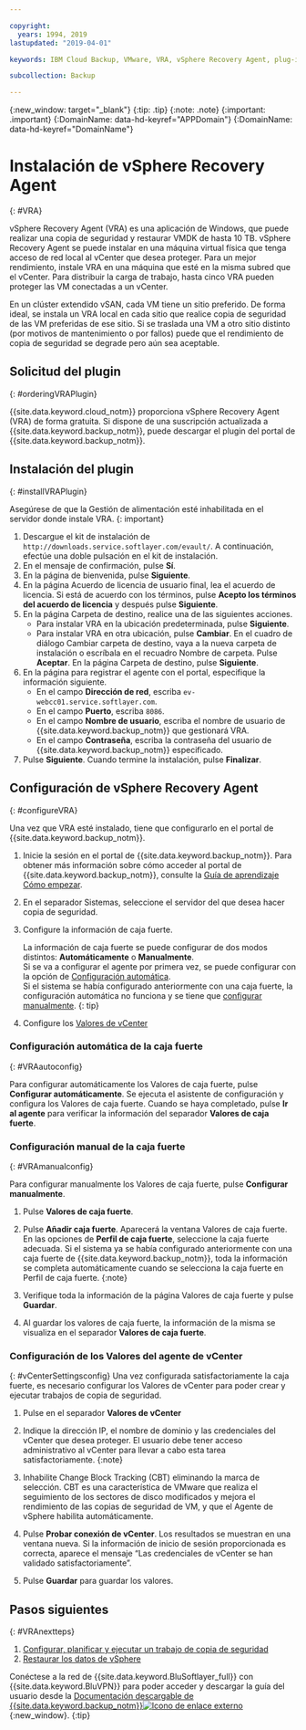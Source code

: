 ```yaml
---

copyright:
  years: 1994, 2019
lastupdated: "2019-04-01"

keywords: IBM Cloud Backup, VMware, VRA, vSphere Recovery Agent, plug-in, plugin, EVault, Carbonite, vSphere

subcollection: Backup

---
```

{:new_window: target="_blank"}
{:tip: .tip}
{:note: .note}
{:important: .important}
{:DomainName: data-hd-keyref="APPDomain"}
{:DomainName: data-hd-keyref="DomainName"}

# Instalación de vSphere Recovery Agent
{: #VRA}

vSphere Recovery Agent (VRA) es una aplicación de Windows, que puede realizar una copia de seguridad y restaurar VMDK de hasta 10 TB. vSphere Recovery Agent se puede instalar en una máquina virtual física que tenga acceso de red local al vCenter que desea proteger. Para un mejor rendimiento, instale VRA en una máquina que esté en la misma subred que el vCenter. Para distribuir la carga de trabajo, hasta cinco VRA pueden proteger las VM conectadas a un vCenter.

En un clúster extendido vSAN, cada VM tiene un sitio preferido. De forma ideal, se instala un VRA local en cada sitio que realice copia de seguridad de las VM preferidas de ese sitio. Si se traslada una VM a otro sitio distinto (por motivos de mantenimiento o por fallos) puede que el rendimiento de copia de seguridad se degrade pero aún sea aceptable.


## Solicitud del plugin
{: #orderingVRAPlugin}

{{site.data.keyword.cloud_notm}} proporciona vSphere Recovery Agent (VRA) de forma gratuita. Si dispone de una suscripción actualizada a {{site.data.keyword.backup_notm}}, puede descargar el plugin del portal de {{site.data.keyword.backup_notm}}.

## Instalación del plugin
{: #installVRAPlugin}

Asegúrese de que la Gestión de alimentación esté inhabilitada en el servidor donde instale VRA.
{: important}

1. Descargue el kit de instalación de `http://downloads.service.softlayer.com/evault/`. A continuación, efectúe una doble pulsación en el kit de instalación.
2. En el mensaje de confirmación, pulse **Sí**.
3. En la página de bienvenida, pulse **Siguiente**.
4. En la página Acuerdo de licencia de usuario final, lea el acuerdo de licencia. Si está de acuerdo con los términos, pulse **Acepto los términos del acuerdo de licencia** y después pulse **Siguiente**.
5. En la página Carpeta de destino, realice una de las siguientes acciones.
   * Para instalar VRA en la ubicación predeterminada, pulse **Siguiente**.
   * Para instalar VRA en otra ubicación, pulse **Cambiar**. En el cuadro de diálogo Cambiar carpeta de destino, vaya a la nueva carpeta de instalación o escríbala en el recuadro Nombre de carpeta. Pulse **Aceptar**. En la página Carpeta de destino, pulse **Siguiente**.
6. En la página para registrar el agente con el portal, especifique la información siguiente.
   * En el campo **Dirección de red**, escriba `ev-webcc01.service.softlayer.com`.
   * En el campo **Puerto**, escriba `8086`.
   * En el campo **Nombre de usuario**, escriba el nombre de usuario de {{site.data.keyword.backup_notm}} que gestionará VRA.
   * En el campo **Contraseña**, escriba la contraseña del usuario de {{site.data.keyword.backup_notm}} especificado.
7.	Pulse **Siguiente**. Cuando termine la instalación, pulse **Finalizar**.

## Configuración de vSphere Recovery Agent
{: #configureVRA}

Una vez que VRA esté instalado, tiene que configurarlo en el portal de {{site.data.keyword.backup_notm}}.

1. Inicie la sesión en el portal de {{site.data.keyword.backup_notm}}. Para obtener más información sobre cómo acceder al portal de {{site.data.keyword.backup_notm}}, consulte la [Guía de aprendizaje Cómo empezar](/docs/infrastructure/Backup?topic=Backup-getting-started#accessingWebCC).
2. En el separador Sistemas, seleccione el servidor del que desea hacer copia de seguridad.
3. Configure la información de caja fuerte.

   La información de caja fuerte se puede configurar de dos modos distintos: **Automáticamente** o **Manualmente**.<br/>Si se va a configurar el agente por primera vez, se puede configurar con la opción de [Configuración automática](#VRAautoconfig).<br/>Si el sistema se había configurado anteriormente con una caja fuerte, la configuración automática no funciona y se tiene que [configurar manualmente](#VRAmanualconfig).
   {: tip}

4. Configure los [Valores de vCenter](#vCenterSettingsconfig)   

### Configuración automática de la caja fuerte
{: #VRAautoconfig}

Para configurar automáticamente los Valores de caja fuerte, pulse **Configurar automáticamente**. Se ejecuta el asistente de configuración y configura los Valores de caja fuerte. Cuando se haya completado, pulse **Ir al agente** para verificar la información del separador **Valores de caja fuerte**.
 

### Configuración manual de la caja fuerte
{: #VRAmanualconfig}

Para configurar manualmente los Valores de caja fuerte, pulse **Configurar manualmente**.   
1. Pulse **Valores de caja fuerte**.
2. Pulse **Añadir caja fuerte**. Aparecerá la ventana Valores de caja fuerte. En las opciones de **Perfil de caja fuerte**, seleccione la caja fuerte adecuada.
   Si el sistema ya se había configurado anteriormente con una caja fuerte de {{site.data.keyword.backup_notm}}, toda la información se completa automáticamente cuando se selecciona la caja fuerte en Perfil de caja fuerte.
   {:note}

3. Verifique toda la información de la página Valores de caja fuerte y pulse **Guardar**.
4. Al guardar los valores de caja fuerte, la información de la misma se visualiza en el separador **Valores de caja fuerte**.


### Configuración de los Valores del agente de vCenter
{: #vCenterSettingsconfig}
Una vez configurada satisfactoriamente la caja fuerte, es necesario configurar los Valores de vCenter para poder crear y ejecutar trabajos de copia de seguridad.

1. Pulse en el separador **Valores de vCenter**
2. Indique la dirección IP, el nombre de dominio y las credenciales del vCenter que desea proteger.
   El usuario debe tener acceso administrativo al vCenter para llevar a cabo esta tarea satisfactoriamente.
   {:note}

3. Inhabilite Change Block Tracking (CBT) eliminando la marca de selección. CBT es una característica de VMware que realiza el seguimiento de los sectores de disco modificados y mejora el rendimiento de las copias de seguridad de VM, y que el Agente de vSphere habilita automáticamente.
4. Pulse **Probar conexión de vCenter**. Los resultados se muestran en una ventana nueva. Si la información de inicio de sesión proporcionada es correcta, aparece el mensaje “Las credenciales de vCenter se han validado satisfactoriamente”.
5. Pulse **Guardar** para guardar los valores.

## Pasos siguientes
{: #VRAnextteps}
1. [Configurar, planificar y ejecutar un trabajo de copia de seguridad](/docs/infrastructure/Backup?topic=Backup-ConfigureVRA#VConfigureVRA)
2. [Restaurar los datos de vSphere](/docs/infrastructure/Backup?topic=Backup-VRARestore#VRARestore)

Conéctese a la red de {{site.data.keyword.BluSoftlayer_full}} con {{site.data.keyword.BluVPN}} para poder acceder y descargar la guía del usuario desde la [Documentación descargable de {{site.data.keyword.backup_notm}}![Icono de enlace externo](../../icons/launch-glyph.svg "Icono de enlace externo")](http://downloads.service.softlayer.com/evault/Documentation/){:new_window}.
{:tip}
